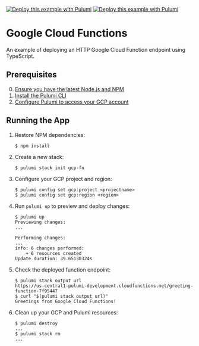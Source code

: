 [![Deploy this example with Pulumi](https://www.pulumi.com/images/deploy-with-pulumi/dark.svg)](https://app.pulumi.com/new?template=https://github.com/pulumi/examples/blob/master/gcp-ts-functions/README.md#gh-light-mode-only)
[![Deploy this example with Pulumi](https://www.pulumi.com/images/deploy-with-pulumi/light.svg)](https://app.pulumi.com/new?template=https://github.com/pulumi/examples/blob/master/gcp-ts-functions/README.md#gh-dark-mode-only)

# Google Cloud Functions

An example of deploying an HTTP Google Cloud Function endpoint using TypeScript.

## Prerequisites

0. [Ensure you have the latest Node.js and NPM](https://nodejs.org/en/download/)
2. [Install the Pulumi CLI](https://www.pulumi.com/docs/get-started/install/)
3. [Configure Pulumi to access your GCP account](https://www.pulumi.com/docs/intro/cloud-providers/gcp/setup/)

## Running the App

1.  Restore NPM dependencies:

    ```
    $ npm install
    ```

2.  Create a new stack:

    ```
    $ pulumi stack init gcp-fn
    ```

3.  Configure your GCP project and region:

    ```
    $ pulumi config set gcp:project <projectname>
    $ pulumi config set gcp:region <region>
    ```

4.  Run `pulumi up` to preview and deploy changes:

    ```
    $ pulumi up
    Previewing changes:
    ...

    Performing changes:
    ...
    info: 6 changes performed:
        + 6 resources created
    Update duration: 39.65130324s
    ```

5.  Check the deployed function endpoint:

    ```
    $ pulumi stack output url
    https://us-central1-pulumi-development.cloudfunctions.net/greeting-function-7f95447
    $ curl "$(pulumi stack output url)"
    Greetings from Google Cloud Functions!
    ```

6. Clean up your GCP and Pulumi resources:

    ```
    $ pulumi destroy
    ...
    $ pulumi stack rm
    ...
    ```
